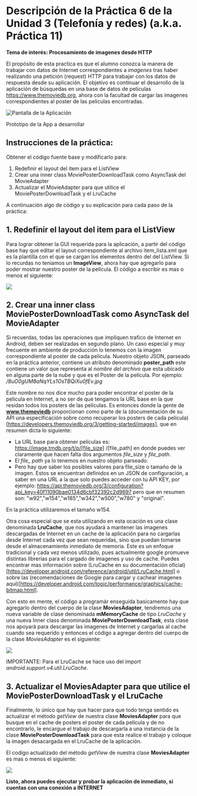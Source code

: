 # Descripción de la Práctica 6 de la Unidad 3 (Telefonía  y redes)  (a.k.a. Práctica 11)
**Tema de interés: Procesamiento de imagenes desde HTTP**

El propósito de esta practica es que el alumno conozca la manera de trabajar con datos de Internet correspondientes a *imagenes* tras haber realizando una petición (request) HTTP para trabajar con los datos de respuesta desde su aplicación.  El objetivo es continuar el desarrollo de la aplicación de búsquedas en una base de datos de peliculas https://www.themoviedb.org, ahora con la facultad de cargar las imagenes correspondientes al poster de las peliculas encontradas.

![Pantalla de la Aplicación](Instrucciones_img/app.png?raw=true)

Prototipo de la App a desarrollar


## Instrucciones de la práctica:
Obtener el código fuente base y modificarlo para:

 1. Redefinir el layout del item para el ListView
 2. Crear una inner class MoviePosterDownloadTask como AsyncTask del MovieAdapter
 3. Actualizar el MovieAdapter para que utilice el MoviePosterDownloadTask y el LruCache

A continuación algo de código y su explicación para cada paso de la práctica:

##  1. Redefinir el layout del item para el ListView

Para lograr obtener la GUI requerida para la aplicación, a partir del código base hay que editar el layout correspondiente al archivo item_lista.xml que es la plantilla con el que se cargan los elementos dentro del del ListView. Si lo recurdas no teniamos un **ImageView**, ahora hay que agregarlo para poder mostrar nuestro poster de la película.  El código a escribir es mas o menos el siguiente:

![](Instrucciones_img/item_lista_layout.png?raw=true)

##  2. Crear una inner class MoviePosterDownloadTask como AsyncTask del MovieAdapter

Si recuerdas, todas las operaciones que impliquen trafico de Internet en Android, deben ser realizadas en segundo plano.  Un caso especial y muy frecuente en ambiente de producción lo tenemos con la imagen correspondiente al poster de cada película.  Nuestro objeto JSON, parseado en la práctica anterior, contiene un atributo denominado **poster_path** este contiene un valor que representa al *nombre del archivo* que esta ubicado en alguna parte de la nube y que es el Poster de la película. Por ejemplo: */8uO0gUM8aNqYLs1OsTBQiXu0fEv.jpg*

Este nombre no nos dice mucho para poder encontrar el poster de la pelicula en Internet, a no ser de que tengamos la URL base en la que residan todos los posters de las películas.  Es entonces donde la gente de **www.themoviedb** proporcionan como parte de la (documentación de su API una especificación sobre como recuperar los posters de cada película)[https://developers.themoviedb.org/3/getting-started/images], que en resumen dicta lo siguiente:

- La URL base para obtener películas es: https://image.tmdb.org/t/p/[file_size] /[file_path] en donde puedes ver claramente que hacen falta dos argumentos *file_size* y *file_path*.  
- El *file_ path* ya lo tenemos en nuestro objeto parseado.
- Pero hay que saber los posibles valores para file_size o tamaño de la imagen.  Estos se encuentran definidos en un JSON de configuración, a saber en una URL a la que solo puedes acceder con tu API KEY, por ejemplo: https://api.themoviedb.org/3/configuration?api_key=40f11090bae0134d6cbf32392c2d9697 pero que en resumen son: "w92","w154","w185","w342","w500","w780" y "original".

En la práctica utilizaremos el tamaño w154.

Otra cosa especial que se esta utilizando en esta ocación es una clase denominada **LruCache**, que nos ayudará a mantener las imagenes descargadas de Internet en un cache de la aplicación para no cargarlas desde Internet cada vez que sean requeridas, sino que puedan tomarse desde el almacenamiento inmediato de memoria.  Este es un enfoque tradicional y cada vez menos utilizado, pues actualmente google promueve distintas librerias para el cargado de imagenes y uso de cache.  Puedes encontrar mas información sobre (LruCache en su documentación oficial)[https://developer.android.com/reference/android/util/LruCache.html] o sobre las (recomendaciones de Google para cargar y cachear imagenes aquí)[https://developer.android.com/topic/performance/graphics/cache-bitmap.html].

Con esto en mente, el código a programár enseguida basicamente hay que agregarlo dentro del cuerpo de la clase **MoviesAdapter**, tendremos una nueva variable de clase denominada **mMemoryCache** de tipo *LruCache* y una nueva Inner class denominada **MoviePosterDownloadTask**, esta clase nos apoyará para descargar las imagenes de Internet y cargarlas al cache cuando sea requerido y entonces el código a agregar dentro del cuerpo de la clase *MoviesAdapter* es el siguiente:

![](Instrucciones_img/MoviesPosterDownloadTask.png?raw=true)

IMPORTANTE: Para el LruCache se hace uso del import *android.support.v4.util.LruCache*.

## 3. Actualizar el MoviesAdapter para que utilice el MoviePosterDownloadTask y el LruCache

Finalmente, lo único que hay que hacer para que todo tenga sentido es actualizar el método *getView* de nuestra clase **MoviesAdapter** para que busque en el cache de posters el poster de cada película y de no encontrarlo, le encargue el trabajo de descargarla a una instancia de la clase **MoviePosterDownloadTask** para que esta realice el trabajo y coloque la imagen desacargada en el LruCache de la aplicación.

El codigo actualizado del método *getView* de nuestra clase **MoviesAdapter** es mas o menos el siguiente:

![](Instrucciones_img/MoviesAdapter.png?raw=true)

**Listo, ahora puedes ejecutar y probar la aplicación de inmediato, si cuentas con una conexión a INTERNET**
